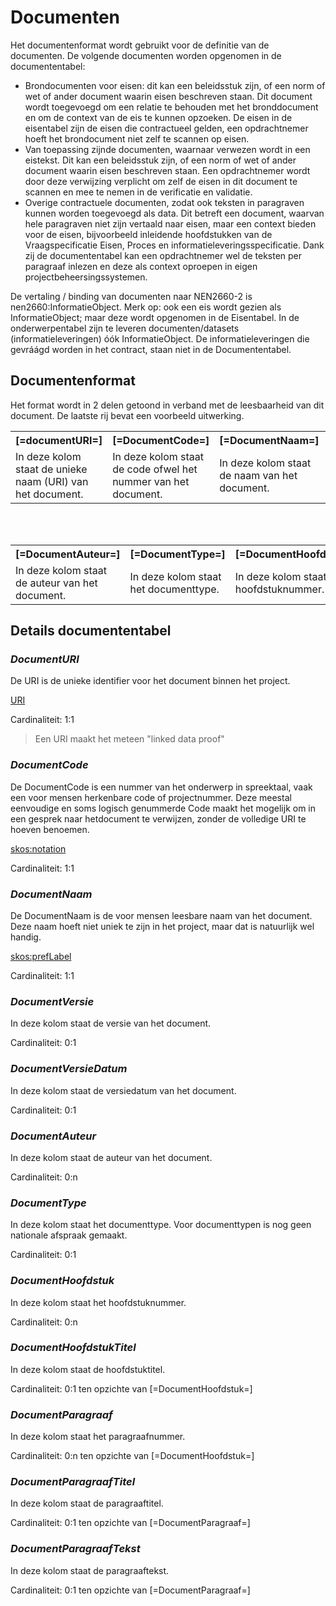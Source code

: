 # Documenten
Het documentenformat wordt gebruikt voor de definitie van de documenten. De volgende documenten worden opgenomen in de documententabel:

* Brondocumenten voor eisen: dit kan een beleidsstuk zijn, of een norm of wet of ander document waarin eisen beschreven staan. Dit document wordt toegevoegd om een relatie te behouden met het bronddocument en om de context van de eis te kunnen opzoeken. De eisen in de eisentabel zijn de eisen die contractueel gelden, een opdrachtnemer hoeft het brondocument niet zelf te scannen op eisen.
* Van toepassing zijnde documenten, waarnaar verwezen wordt in een eistekst. Dit kan een beleidsstuk zijn, of een norm of wet of ander document waarin eisen beschreven staan. Een opdrachtnemer wordt door deze verwijzing verplicht om zelf de eisen in dit document te scannen en mee te nemen in de verificatie en validatie.
* Overige contractuele documenten, zodat ook teksten in paragraven kunnen worden toegevoegd als data. Dit betreft een document, waarvan hele paragraven niet zijn vertaald naar eisen, maar een context bieden voor de eisen, bijvoorbeeld inleidende hoofdstukken van de Vraagspecificatie Eisen, Proces en informatieleveringsspecificatie. Dank zij de documententabel kan een opdrachtnemer wel de teksten per paragraaf inlezen en deze als context oproepen in eigen projectbeheersingssystemen.

De vertaling / binding van documenten naar NEN2660-2 is nen2660:InformatieObject. Merk op: ook een eis wordt gezien als InformatieObject; maar deze wordt opgenomen in de Eisentabel. In de onderwerpentabel zijn te leveren documenten/datasets (informatieleveringen) óók InformatieObject. De informatieleveringen die gevráágd worden in het contract, staan niet in de Documententabel.


## Documentenformat

Het format wordt in 2 delen getoond in verband met de leesbaarheid van dit document. De laatste rij bevat een voorbeeld uitwerking.

<table class="wikitable" style="text-align:left; valign:top">
<tr>
<th> [=documentURI=]
</th>
<th> [=DocumentCode=]
</th>
<th> [=DocumentNaam=]
</th>
<th> [=DocumentVersie=]
</th>
<th> [=DocumentVersieDatum=]
</th>
</tr>
<tr>
<td> In deze kolom staat de unieke naam (URI) van het document. </td>
<td> In deze kolom staat de code ofwel het nummer van het document. </td>
<td> In deze kolom staat de naam van het document. </td>
<td> In deze kolom staat de versie van het document. </td>
<td> In deze kolom staat de versiedatum van het document. </td>
</tr>
</table>
<br><br>
<table class="wikitable" style="text-align:left; valign:top">
<tr>
<th> [=DocumentAuteur=]
</th>
<th> [=DocumentType=]
</th>
<th> [=DocumentHoofdstuk=]
</th>
<th> [=DocumentHoofdstukTitel=]
</th>
<th> [=DocumentParagraaf=]
</th>
<th> [=DocumentParagraafTitel=]
</th>
<th> [=DocumentParagraafTekst=]
</th></tr>
<tr>
<td> In deze kolom staat de auteur van het document. </td>
<td> In deze kolom staat het documenttype. </td>
<td> In deze kolom staat het hoofdstuknummer. </td>
<td> In deze kolom staat de hoofdstuktitel. </td>
<td> In deze kolom staat het paragraafnummer. </td>
<td> In deze kolom staat de paragraaftitel. </td>
<td> In deze kolom staat de paragraaftekst. </td>
</td></tr>
</table>



## Details documententabel


### <dfn>DocumentURI
De URI is de unieke identifier voor het document binnen het project.

[URI](https://www.w3.org/wiki/URI)

Cardinaliteit: 1:1

> Een URI maakt het meteen "linked data proof"


### <dfn>DocumentCode
De DocumentCode is een nummer van het onderwerp in spreektaal, vaak een voor mensen herkenbare code of projectnummer. Deze meestal eenvoudige en soms logisch genummerde Code maakt het mogelijk om in een gesprek naar hetdocument te verwijzen, zonder de volledige URI te hoeven benoemen.

[skos:notation](https://www.w3.org/2009/08/skos-reference/skos.html#notation)

Cardinaliteit: 1:1

### <dfn>DocumentNaam
De DocumentNaam is de voor mensen leesbare naam van het document. Deze naam hoeft niet uniek te zijn in het project, maar dat is natuurlijk wel handig.

[skos:prefLabel](https://www.w3.org/2009/08/skos-reference/skos.html#prefLabel)

Cardinaliteit: 1:1

### <dfn>DocumentVersie
In deze kolom staat de versie van het document.

Cardinaliteit: 0:1


### <dfn>DocumentVersieDatum
In deze kolom staat de versiedatum van het document.

Cardinaliteit: 0:1

### <dfn>DocumentAuteur
In deze kolom staat de auteur van het document.

Cardinaliteit: 0:n

### <dfn>DocumentType
In deze kolom staat het documenttype. Voor documenttypen is nog geen nationale afspraak gemaakt. 

Cardinaliteit: 0:1

### <dfn>DocumentHoofdstuk
In deze kolom staat het hoofdstuknummer.

Cardinaliteit: 0:n

### <dfn>DocumentHoofdstukTitel
In deze kolom staat de hoofdstuktitel.

Cardinaliteit: 0:1 ten opzichte van [=DocumentHoofdstuk=]

### <dfn>DocumentParagraaf
In deze kolom staat het paragraafnummer. 

Cardinaliteit: 0:n ten opzichte van [=DocumentHoofdstuk=]


### <dfn>DocumentParagraafTitel
In deze kolom staat de paragraaftitel.

Cardinaliteit: 0:1 ten opzichte van [=DocumentParagraaf=]


### <dfn>DocumentParagraafTekst
In deze kolom staat de paragraaftekst.

Cardinaliteit: 0:1 ten opzichte van [=DocumentParagraaf=]




